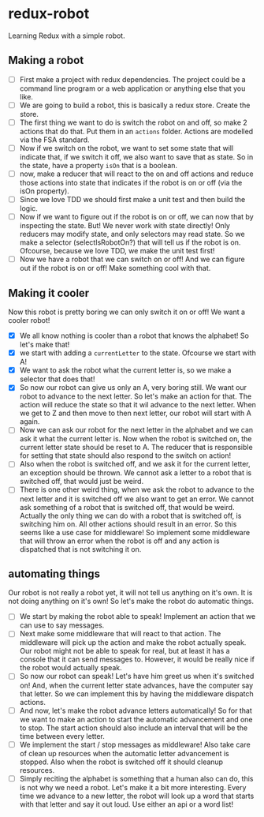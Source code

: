# redux-robot
Learning Redux with a simple robot.

## Making a robot
- [ ] First make a project with redux dependencies. The project could be a command line program or a web application or anything else that you like.
- [ ] We are going to build a robot, this is basically a redux store. Create the store.
- [ ] The first thing we want to do is switch the robot on and off, so make 2 actions that do that. Put them in an `actions` folder. Actions are modelled via the FSA standard.
- [ ] Now if we switch on the robot, we want to set some state that will indicate that, if we switch it off, we also want to save that as state. So in the state, have a property `isOn` that is a boolean.
- [ ] now, make a reducer that will react to the on and off actions and reduce those actions into state that indicates if the robot is on or off (via the isOn property). 
- [ ] Since we love TDD we should first make a unit test and then build the logic.
- [ ] Now if we want to figure out if the robot is on or off, we can now that by inspecting the state. But! We never work with state directly! Only reducers may modify state, and only selectors may read state. So we make a selector (selectIsRobotOn?) that will tell us if the robot is on. Ofcourse, because we love TDD, we make the unit test first!
- [ ] Now we have a robot that we can switch on or off! And we can figure out if the robot is on or off! Make something cool with that.

## Making it cooler

Now this robot is pretty boring we can only switch it on or off! We want a
cooler robot!

- [x] We all know nothing is cooler than a robot that knows the alphabet! So let's make that!
- [x] we start with adding a `currentLetter` to the state. Ofcourse we start with A!
- [x] We want to ask the robot what the current letter is, so we make a selector that does that!
- [x] So now our robot can give us only an A, very boring still. We want our robot to advance to the next letter. So let's make an action for that. The action will reduce the state so that it wil advance to the next letter. When we get to Z and then move to then next letter, our robot will start with A again.
- [ ] Now we can ask our robot for the next letter in the alphabet and we can ask it what the current letter is. Now when the robot is switched on, the current letter state should be reset to A. The reducer that is responsible for setting that state should also respond to the switch on action!
- [ ] Also when the robot is switched off, and we ask it for the current letter, an exception should be thrown. We cannot ask a letter to a robot that is switched off, that would just be weird.
- [ ] There is one other weird thing, when we ask the robot to advance to the next letter and it is switched off we also want to get an error. We cannot ask something of a robot that is switched off, that would be weird. Actually the only thing we can do with a robot that is switched off, is switching him on. All other actions should result in an error. So this seems like a use case for middleware! So implement some middleware that will throw an error when the robot is off and any action is dispatched that is not switching it on.

## automating things

Our robot is not really a robot yet, it will not tell us anything on it's own. It is not doing anything on it's own! So let's make the robot do automatic things.

- [ ] We start by making the robot able to speak! Implement an action that we can use to say messages.
- [ ] Next make some middleware that will react to that action. The middleware will pick up the action and make the robot actually speak. Our robot might not be able to speak for real, but at least it has a console that it can send messages to. However, it would be really nice if the robot would actually speak.
- [ ] So now our robot can speak! Let's have him greet us when it's switched on! And, when the current letter state advances, have the computer say that letter. So we can implement this by having the middleware dispatch actions.
- [ ] And now, let's make the robot advance letters automatically! So for that we want to make an action to start the automatic advancement and one to stop. The start action should also include an interval that will be the time between every letter.
- [ ] We implement the start / stop messages as middleware! Also take care of clean up resources when the automatic letter advancement is stopped. Also when the robot is switched off it should cleanup resources.
- [ ] Simply reciting the alphabet is something that a human also can do, this is not why we need a robot. Let's make it a bit more interesting. Every time we advance to a new letter, the robot will look up a word that starts with that letter and say it out loud. Use either an api or a word list!
